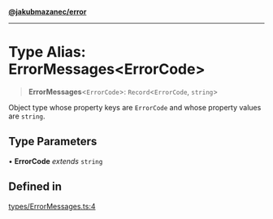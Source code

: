 [**@jakubmazanec/error**](../README.md)

---

# Type Alias: ErrorMessages\<ErrorCode\>

> **ErrorMessages**\<`ErrorCode`\>: `Record`\<`ErrorCode`, `string`\>

Object type whose property keys are `ErrorCode` and whose property values are `string`.

## Type Parameters

• **ErrorCode** _extends_ `string`

## Defined in

[types/ErrorMessages.ts:4](https://github.com/jakubmazanec/tools/blob/3e339f67fc5b5cd011c28acb315570a2f29efedc/packages/error/source/types/ErrorMessages.ts#L4)
